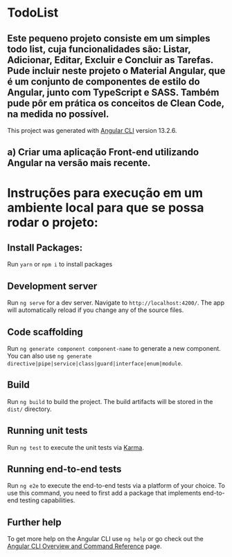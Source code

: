# TodoList

## Este pequeno projeto consiste em um simples todo list, cuja funcionalidades são: Listar, Adicionar, Editar, Excluir e Concluir as Tarefas. Pude incluir neste projeto o Material Angular, que é um conjunto de componentes de estilo do Angular, junto com TypeScript e SASS. Também pude pôr em prática os conceitos de Clean Code, na medida no possível.
This project was generated with [Angular CLI](https://github.com/angular/angular-cli) version 13.2.6.

## a) Criar uma aplicação Front-end utilizando Angular na versão mais recente.

# Instruções para execução em um ambiente local para que se possa rodar o projeto:

## Install Packages:
Run `yarn` or `npm i` to install packages

## Development server

Run `ng serve` for a dev server. Navigate to `http://localhost:4200/`. The app will automatically reload if you change any of the source files.

## Code scaffolding

Run `ng generate component component-name` to generate a new component. You can also use `ng generate directive|pipe|service|class|guard|interface|enum|module`.

## Build

Run `ng build` to build the project. The build artifacts will be stored in the `dist/` directory.

## Running unit tests

Run `ng test` to execute the unit tests via [Karma](https://karma-runner.github.io).

## Running end-to-end tests

Run `ng e2e` to execute the end-to-end tests via a platform of your choice. To use this command, you need to first add a package that implements end-to-end testing capabilities.

## Further help

To get more help on the Angular CLI use `ng help` or go check out the [Angular CLI Overview and Command Reference](https://angular.io/cli) page.
